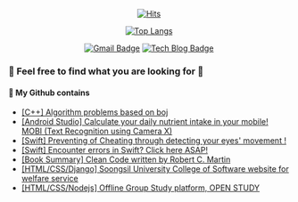 <div align=center>
	
  [![Hits](https://hits.seeyoufarm.com/api/count/incr/badge.svg?url=https%3A%2F%2Fgithub.com%2Fzzsza)](https://hits.seeyoufarm.c022om) 
	

  [![Top Langs](https://github-readme-stats.vercel.app/api/top-langs/?username=yeahsilver&layout=compact)](https://github.com/anuraghazra/github-readme-stats)


  [![Gmail Badge](https://img.shields.io/badge/Gmail-d14836?style=flat-square&logo=Gmail&logoColor=white&link=mailto:gjdpdms2005@gmail.com)](mailto:gjdpdms2005@gmail.com) 
    [![Tech Blog Badge](http://img.shields.io/badge/-Tech%20blog-black?style=flat-square&logo=github&link=https://blog.naver.com/0_0yeggy)](https://blog.naver.com/0_0yeggy)

  </div>
  
### 🔭  Feel free to find what you are looking for 🔭
#### 📍 My Github contains
- [[C++] Algorithm problems based on boj](https://github.com/yeahsilver/algorithm)
- [[Android Studio] Calculate your daily nutrient intake in your mobile! MOBI (Text Recognition using Camera X)](https://github.com/yeahsilver/MOBI)
- [[Swift] Preventing of Cheating through detecting your eyes' movement !](https://github.com/SSU-IMonitor/imonitor-app)
- [[Swift] Encounter errors in Swift? Click here ASAP!](https://github.com/yeahsilver/swift-error-compilation)
- [[Book Summary] Clean Code written by Robert C. Martin](https://github.com/yeahsilver/Clean_code)
- [[HTML/CSS/Django] Soongsil University College of Software website for welfare service](https://github.com/jjong0225/HBW)
- [[HTML/CSS/Nodejs] Offline Group Study platform, OPEN STUDY](https://github.com/HamInKyou/openstudy)


<!--
**yeahsilver/yeahsilver** is a ✨ _special_ ✨ repository because its `README.md` (this file) appears on your GitHub profile.

Here are some ideas to get you started:

- 🔭 I’m currently working on ...
- 🌱 I’m currently learning ...
- 👯 I’m looking to collaborate on ...
- 🤔 I’m looking for help with ...
- 💬 Ask me about ...
- 📫 How to reach me: ...
- 😄 Pronouns: ...
- ⚡ Fun fact: ...
-->
